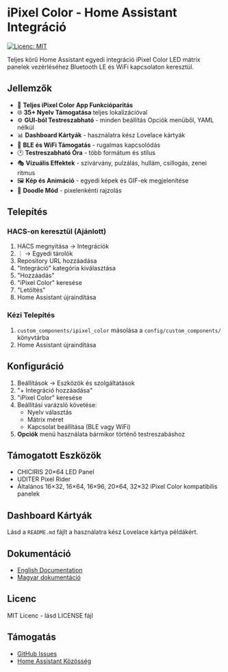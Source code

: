 # iPixel Color - Home Assistant Integráció

[![Licenc: MIT](https://img.shields.io/badge/License-MIT-yellow.svg)](https://opensource.org/licenses/MIT)

Teljes körű Home Assistant egyedi integráció iPixel Color LED mátrix panelek vezérléséhez Bluetooth LE és WiFi kapcsolaton keresztül.

## Jellemzők

- 🎨 **Teljes iPixel Color App Funkcióparitás**
- 🌐 **35+ Nyelv Támogatása** teljes lokalizációval
- ⚙️ **GUI-ból Testreszabható** - minden beállítás Opciók menüből, YAML nélkül
- 📊 **Dashboard Kártyák** - használatra kész Lovelace kártyák
- 🔌 **BLE és WiFi Támogatás** - rugalmas kapcsolódás
- 🕐 **Testreszabható Óra** - több formátum és stílus
- 🎭 **Vizuális Effektek** - szivárvány, pulzálás, hullám, csillogás, zenei ritmus
- 🖼️ **Kép és Animáció** - egyedi képek és GIF-ek megjelenítése
- 🎨 **Doodle Mód** - pixelenkénti rajzolás

## Telepítés

### HACS-on keresztül (Ajánlott)

1. HACS megnyitása → Integrációk
2. ⋮ → Egyedi tárolók
3. Repository URL hozzáadása
4. "Integráció" kategória kiválasztása
5. "Hozzáadás"
6. "iPixel Color" keresése
7. "Letöltés"
8. Home Assistant újraindítása

### Kézi Telepítés

1. `custom_components/ipixel_color` másolása a `config/custom_components/` könyvtárba
2. Home Assistant újraindítása

## Konfiguráció

1. Beállítások → Eszközök és szolgáltatások
2. "+ Integráció hozzáadása"
3. "iPixel Color" keresése
4. Beállítási varázsló követése:
   - Nyelv választás
   - Mátrix méret
   - Kapcsolat beállítása (BLE vagy WiFi)
5. **Opciók** menü használata bármikor történő testreszabáshoz

## Támogatott Eszközök

- CHICIRIS 20×64 LED Panel
- UDITER Pixel Rider
- Általános 16×32, 16×64, 16×96, 20×64, 32×32 iPixel Color kompatibilis panelek

## Dashboard Kártyák

Lásd a `README.md` fájlt a használatra kész Lovelace kártya példákért.

## Dokumentáció

- [English Documentation](README.md)
- [Magyar dokumentáció](README.hu.md)

## Licenc

MIT Licenc - lásd LICENSE fájl

## Támogatás

- [GitHub Issues](https://github.com/bekdan1988/ha-ipixel-color/issues)
- [Home Assistant Közösség](https://community.home-assistant.io/)

